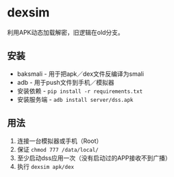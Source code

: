 # dexsim

利用APK动态加载解密，旧逻辑在old分支。


## 安装

- baksmali - 用于把apk／dex文件反编译为smali
- adb - 用于push文件到手机／模拟器
- 安装依赖 - `pip install -r requirements.txt`
- 安装服务端 - `adb install server/dss.apk`

## 用法

1. 连接一台模拟器或手机（Root）
2. 保证 `chmod 777 /data/local/`
2. 至少启动dss应用一次（没有启动过的APP接收不到广播）
3. 执行 `dexsim apk/dex`
